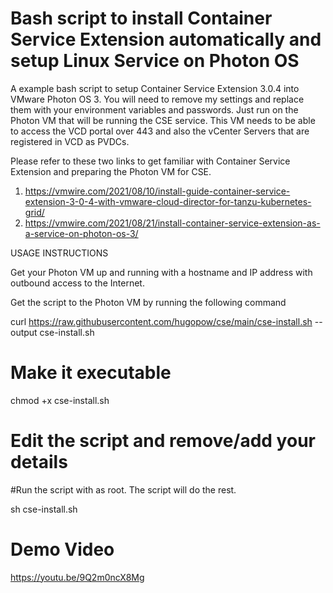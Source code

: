 # Bash script to install Container Service Extension automatically and setup Linux Service on Photon OS

A example bash script to setup Container Service Extension 3.0.4 into VMware Photon OS 3.
You will need to remove my settings and replace them with your environment variables and passwords.
Just run on the Photon VM that will be running the CSE service.
This VM needs to be able to access the VCD portal over 443 and also the vCenter Servers that are registered in VCD as PVDCs.

Please refer to these two links to get familiar with Container Service Extension and preparing the Photon VM for CSE.
1. https://vmwire.com/2021/08/10/install-guide-container-service-extension-3-0-4-with-vmware-cloud-director-for-tanzu-kubernetes-grid/
2. https://vmwire.com/2021/08/21/install-container-service-extension-as-a-service-on-photon-os-3/

USAGE INSTRUCTIONS

Get your Photon VM up and running with a hostname and IP address with outbound access to the Internet.

Get the script to the Photon VM by running the following command

curl https://raw.githubusercontent.com/hugopow/cse/main/cse-install.sh --output cse-install.sh

# Make it executable
chmod +x cse-install.sh

# Edit the script and remove/add your details
#Run the script with as root. The script will do the rest.

sh cse-install.sh

# Demo Video
https://youtu.be/9Q2m0ncX8Mg
